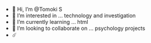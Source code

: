 - 👋 Hi, I’m @Tomoki S
- 👀 I’m interested in ... technology and investigation
- 🌱 I’m currently learning ... html
- 💞️ I’m looking to collaborate on ... psychology projects
- ☄️

<!---
reddsky51/reddsky51 is a ✨ special ✨ repository because its `README.md` (this file) appears on your GitHub profile.
You can click the Preview link to take a look at your changes.
--->
